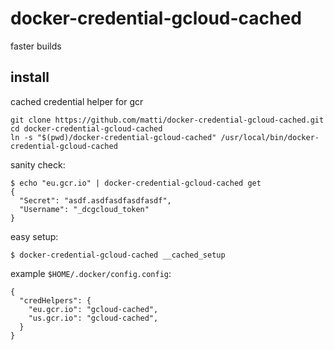 # docker-credential-gcloud-cached

faster builds

## install

cached credential helper for gcr

    git clone https://github.com/matti/docker-credential-gcloud-cached.git
    cd docker-credential-gcloud-cached
    ln -s "$(pwd)/docker-credential-gcloud-cached" /usr/local/bin/docker-credential-gcloud-cached

sanity check:

    $ echo "eu.gcr.io" | docker-credential-gcloud-cached get
    {
      "Secret": "asdf.asdfasdfasdfasdf",
      "Username": "_dcgcloud_token"
    }

easy setup:

    $ docker-credential-gcloud-cached __cached_setup

example `$HOME/.docker/config.config`:

    {
      "credHelpers": {
        "eu.gcr.io": "gcloud-cached",
        "us.gcr.io": "gcloud-cached",
      }
    }

